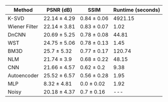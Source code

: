 

| Method | PSNR (dB) | SSIM | Runtime (seconds) |
|---|---|---|---|
| K-SVD | 22.14 ± 4.29 | 0.84 ± 0.06 | 4921.15 |
| Wiener Filter | 22.14 ± 3.81 | 0.83 ± 0.07 | 1.02 |
| DnCNN | 20.69 ± 5.25 | 0.78 ± 0.08 | 44.81 |
| WST | 24.75 ± 5.06 | 0.78 ± 0.13 | 1.45 |
| BM3D | 25.7 ± 5.32 | 0.77 ± 0.17 | 120.74 |
| NLM | 21.74 ± 3.9 | 0.68 ± 0.22 | 48.15 |
| CNN | 21.66 ± 4.57 | 0.62 ± 0.2 | 9.38 |
| Autoencoder | 25.52 ± 6.57 | 0.56 ± 0.28 | 1.95 |
| MLP | 8.32 ± 4.81 | 0.0 ± 0.02 | 1.92 |
| Noisy | 20.18 ± 4.37 | 0.7 ± 0.16 | --- |